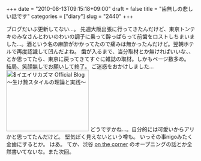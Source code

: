 +++
date = "2010-08-13T09:15:18+09:00"
draft = false
title = "歯無しの悲しい話です"
categories = ["diary"]
slug = "2440"
+++

ブログだいぶ更新してない…。
先週大阪出張に行ってきたんだけど、東京トンテキのみなさんとわいのわいの調子に乗って酔っぱらって前歯をロストしちまいました…。酒という名の麻酔がかかってたので痛みは無かったんだけど。翌朝ホテルで再度認識して凹んだよね。
歯が入るまで、当分取材とか無ければいいな、、とか思ってたら、東京に戻ってきてすぐに雑誌の取材。しかもページ数多め。
結局、笑顔無しでお願いして終了。
ご迷惑をおかけしました…
<a href="/images/ameblo/blog_import_4f7a39cbc5d85.jpg"><img src="/images/ameblo/blog_import_4f7a39cac5f92.jpg"  alt="$イエイリカズマ Official Blog ～生け贄スタイルの理論と実践～" width="220" height="164" border="0" /></a>
どうですかね…。自分的には可愛いからアリかと思ってたんだけど。
堅気ぽく見えないという噂も。
いっその事nigoみたく金歯にするとか。
はあ。
てか、渋谷 <a href="http://onthecorner-shibuya.com/" target="_blank">on the corner</a> のオープニングの話とか全然書いてないな。また次回。
